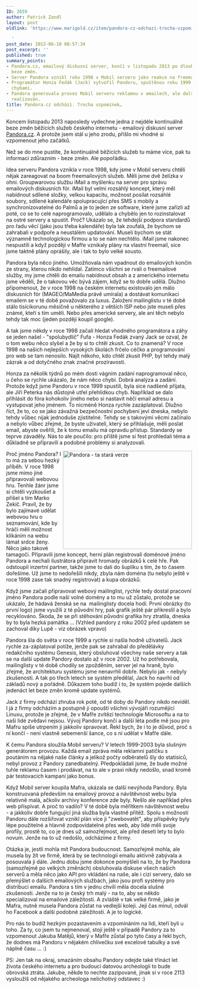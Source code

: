 ```yaml
---
ID: 2659
author: Patrick Zandl
layout: post
oldlink: 'https://www.marigold.cz/item/pandora-cz-odchazi-trocha-vzpominek

  '
post_date: 2013-06-10 08:57:34
post_excerpt: ''
published: true
summary_points:
- Pandora.cz, emailový diskusní server, končí v listopadu 2013 po dlouhém provozu
  beze změn.
- Server Pandora vznikl roku 1998 v Mobil serveru jako reakce na freemail boom.
- Programátor Honza Fedák (Jack) vytvořil Pandoru, spuštěnou roku 1999, s počátečními
  chybami.
- Pandora generovala provoz Mobil serveru reklamou v emailech, ale další rozvoj nebyl
  realizován.
title: Pandora.cz odchází. Trocha vzpomínek…
---
```


<p>Koncem listopadu 2013 naposledy vydechne jedna z nejdéle kontinuálně beze změn běžících služeb českého internetu - emailový diskusní server <a href="http://www.pandora.cz">Pandora.cz</a>. A protože jsem stál u jeho zrodu, přišlo mi vhodné si vzpomenout jeho začátků. </p>


<!--more-->

<p>Než se do mne pustíte, že kontinuálně běžících služeb tu máme více, pak tu informaci zdůrazním - beze změn. Ale popořádku. </p>

<p>Idea serveru Pandora vznikla v roce 1998, kdy jsme v Mobil serveru chtěli nějak zareagovat na boom freemailových služeb. Měli jsme dvě želízka v ohni. Groupwarovou službu iMail a myšlenku na server pro správu emailových diskusních fór. iMail byl velmi rozsáhlý koncept, který měl nabídnout sdílené složky, velkou kapacitu, možnost posílat rozsáhlé soubory, sdílené kalendáře spolupracující přes SMS s mobily a synchronizovatelné do Palmů a je to jeden ze software, které jsme zařízli až poté, co se to celé naprogramovalo, udělalo a chybělo jen to rozinstalovat na ostré servery a spustit. Proč? Ukázalo se, že tehdejší podpora standardů pro řadu věcí (jako jsou třeba kalendáře) byla tak zoufalá, že bychom se zahrabali v podpoře a neustálém updatování. Museli bychom se stát významně technologickou firmou a to se nám nechtělo. iMail jsme nakonec nespustili a když později v Mafře vznikaly plány na vlastní freemail, sice jsme taktně plány oprášily, ale i tak to bylo velké sousto. </p>

<p>Pandora byla něco jiného. Umožňovala nám vpadnout do emailových končin ze strany, kterou nikdo nehlídal. Zatímco všichni se rvali o freemailové služby, my jsme chtěli do emailu nabídnout obsah a z amerického internetu jsme věděli, že o takovou věc bývá zájem, když se to dobře udělá. Dlužno připomenout, že v roce 1998 na českém internetu existovalo jen málo diskusních fór (MAGEO/MaMedia právě umírala) a dostávat komunikaci emailem se v té době považovalo za luxus. Založení mailinglistu v té době stálo tisícikorunu měsíčně u některého z větších ISP nebo jste museli přes známé, kteří s tím uměli. Nebo přes americké servery, ale ani těch nebylo tehdy tak moc (jeden později koupil google).</p>

<p>A tak jsme někdy v roce 1998 začali hledat vhodného programátora a záhy se jeden našel - "spolubydlič" Fufa - Honza Fedák zvaný Jack se ozval, že o tom webu něco slyšel a že by si to chtěl zkusit. Co to znamená? V roce 1998 na našich nejlepších vysokých školách frčelo céčko a programování pro web se tam nenosilo. Najít někoho, kdo chtěl zkusit PHP, byl tehdy malý zázrak a od dotyčného znak značné prozíravosti. </p>

<p>Honza za několik týdnů po mém dosti vágním zadání naprogramoval něco, u čeho se rychle ukázalo, že nám něco chybí. Dobrá analýza a zadání. Protože když jsme Pandoru v roce 1999 spustili, byla sice nadšeně přijata, ale Jiří Peterka nás důstojně utřel přehlídkou chyb. Například se dalo přihlásit do fóra kohokoliv jiného nebo si nastavit něčí email adresu a vystupovat jeho jménem. To nicméně Honza rychle zazáplatoval. Dlužno říct, že to, co se jako závažná bezpečnostní pochybení jeví dneska, nebylo tehdy vůbec nijak jednoduše zjistitelné. Tehdy se s takovými věcmi začínalo a nebylo vůbec zřejmé, že byste uživateli, který se přihlašuje, měli poslat email, abyste ověřili, že k tomu emailu má opravdu přístup. Standardy se teprve závaděly. Nás to ale poučilo: pro příště jsme si fest prohledali téma a důkladně se připravili a podobné problémy si analyzovali.</p>

<p><img style="float: right;" src="http://www.marigold.cz/wp-content/uploads/lupa-619.gif" alt="Pandora - ta stará verze" width="350" height="266" border="0" /></p>

<p>Proč jméno Pandora? I to má za sebou hezký příběh. V roce 1998 jsme mimo jiné připravovali webovou hru. Tenhle žánr jsme si chtěli vyzkoušet a přišel s tím Marko Zekič. Pravil, že by bylo zajímavé udělat webovou hru o seznamování, kde by hráči měli možnost klikáním na webu lámat srdce ženy. Něco jako takové tamagoči. Připravili jsme koncept, herní plán registrovali doménové jméno Pandora a nechali ilustrátora připravit hromady obrázků k celé hře. Pak odstoupil inzertní partner, takže jsme to dali do šuplíku s tím, že to časem dořešíme. Už jsme to nedořešili nikdy, zbyla nám doména (tu nebylo ještě v roce 1998 zase tak snadný registrovat) a kupa obrázků.</p>

<p>Když jsme začali připravovat webový mailinglist, rychle tedy dostal pracovní jméno Pandora podle naší volné domény a to mu už zůstalo, protože se ukázalo, že hádavá ženská se na  mailinglisty docela hodí. První obrázky (to první logo) jsme využili z té původní hry, pak grafik ještě pár přikreslil a bylo recyklováno. Škoda, že se při stěhování původní grafika hry ztratila, dneska by to byla hezká památka … (Vzhled pandory z roku 2002 před updatem se zachoval díky Lupě - viz obrázek vpravo)</p>

<p>Pandora šla do světa v roce 1999 a rychle si našla hodně uživatelů. Jack rychle za-záplatoval potíže, jenže pak se zahrabal do předělávky redakčního systému Genesis, který obsluhoval všechny naše servery a tak se na další update Pandory dostalo až v roce 2002. Už ho potřebovala, mailinglisty v té době chodily se zpožděním, server jel na hraně, bylo zřejmé, že architekturu systému jsme nenavrhli dobře. Nebylo jak - nebyly zkušenosti. A tak po třech letech se systém předělal, Jack ho navrhl od základů nový a pořádně. Důkazem toho budiž i to, že systém pojede dalších jedenáct let beze změn kromě update systémů. </p>

<p>Jack z firmy odchází zhruba rok poté, od té doby do Pandory nikdo neviděl. I já z firmy odcházím a postupně ji opouští všichni vývojáři rozumějící Linuxu, protože je zřejmé, že v Mafře zvítězí technologie Microsoftu a na to naši lidé zvědavi nejsou. Vývoj Pandory končí a další léta podle mě jsou pro Mafru spíše utrpením ji jakkoliv spravovat. Řekl bych, že i to je důvod, proč s ní končí - není vlastně sebemenší šance, co s ní udělat v Mafře dále.</p>

<p>K čemu Pandora sloužila Mobil serveru? V letech 1999-2003 byla slušným generátorem provozu. Každá email zpráva měla reklamní patičku s poutáním na nějaké naše články a jelikož počty odběratelů šly do statisíců, nebyl provoz z Pandory zanedbatelný. Předpokládali jsme, že bude možné tuhle reklamu časem i prodávat, na to ale v praxi nikdy nedošlo, snad kromě pár testovacích kampaní jako bonus.</p>

<p>Když Mobil server koupila Mafra, ukázala se další nevýhoda Pandory. Byla konstruovaná především na emailový provoz a návštěvnost webu byla relativně malá, ačkoliv archivy konference zde byly. Nešlo ale například přes web přispívat. A proč to vadilo? V té době byla měřítkem návštěvnost webu - a jakkoliv dobře fungující jiná služba byla vlastně přítěž. Spolu s možností Pandoru dále rozšiřovat vznikl plán více ji "zwebovatět", aby příspěvky byly lépe použitelné a hlavně zodpovídatelné přes web, aby lidé měli svoje profily, prostě to, co je dnes už samozřejmost, ale před deseti lety to bylo novum. Jenže na to už nedošlo, odcházíme z firmy.</p>

<p>Otázka je, jestli mohla mít Pandora budoucnost. Samozřejmě mohla, ale musela by žít ve firmě, která by se technologií emailu aktivně zabývala a posouvala ji dále. Jednu dobu jsme dokonce pomýšleli na to, že by Pandora (samozřejmě po velkých změnách) obsluhovala diskuse všech našich serverů a měla něco jako API pro vkládání na naše, ale i cizí servery, dalo se přemýšlet o dalších emailových službách, jako jsou profi systémy pro distribuci emailu. Pandora s tím v jednu chvíli měla docela slušné zkušenosti. Jenže na to je český trh malý - na to, aby se někdo specializoval na emailové záležitosti. A zvláště v tak velké firmě, jako je Mafra, nutně musela Pandora zůstat na vedlejší koleji. Její čas minul, odvál ho Facebook a další podobné záležitosti. A je to logické. </p>

<p>Pro nás to budiž hezkým pozastavením a vzpomínáním na lidi, kteří byli u toho. Za ty, co jsem tu nejmenoval, stojí ještě v případě Pandory za to vzpomenout Jakuba Matějů, který v Mafře zůstal po tyto časy a řekl bych, že dodnes má Pandoru v nějakém chlívečku své excelové tabulky a své náplně času … :)</p>

<p>PS: Jen tak na okraj, smazáním obsahu Pandory odejde také třináct let života českého internetu a pro budoucí datovou archeologii to bude obrovská ztráta. Jakube, někde to nechte zazipované, jinak si v roce 2113 vysloužíš od nějakého archeologa nelichotivý odstavec :) </p>